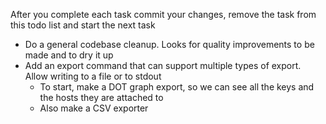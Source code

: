 After you complete each task commit your changes, remove the task from this todo list and start the next task

- Do a general codebase cleanup. Looks for quality improvements to be made and to dry it up
- Add an export command that can support multiple types of export. Allow writing to a file or to stdout
    - To start, make a DOT graph export, so we can see all the keys and the hosts they are attached to
    - Also make a CSV exporter
